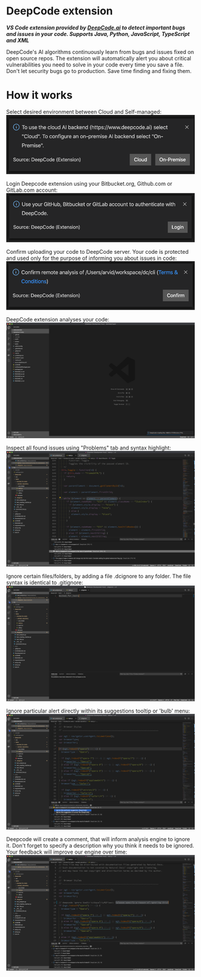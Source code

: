 # DeepCode extension

***VS Code extension provided by <a href="https://www.deepcode.ai/">DeepCode.ai</a> to detect important bugs and issues in your code. Supports Java, Python, JavaScript, TypeScript and XML***

DeepCode's AI algorithms continuously learn from bugs and issues fixed on open source
repos. The extension will automatically alert you about critical vulnerabilities you need to solve
in your code every time you save a file. Don't let security bugs go to production. Save time
finding and fixing them.


# How it works

Select desired environment between Cloud and Self-managed:
![deepcode environment](images/environment.png)

Login Deepcode extension using your Bitbucket.org, Github.com or GitLab.com account:
![deepcode login](images/login.png)

Confirm uploading your code to DeepCode server. Your code is protected and used only for the purpose of informing you about issues in code:
![deepcode consent](images/consent.png)

DeepCode extension analyses your code:
![deepcode progress](images/progress.png)

Inspect all found issues using "Problems" tab and syntax highlight:
![deepcode problem](images/problem.png)

Ignore certain files/folders, by adding a file .dcignore to any folder. The file syntax is identical to .gitignore:
![deepcode dcignore](images/ignore_file.png)

Ignore particular alert directly within its suggestions tooltip or 'bulb' menu:
![deepcode ignore menu](images/ignore_menu.png)

Deepcode will create a comment, that will inform analysis engine to ignore it. Don't forget to specify a description why you think it needs to be ignored. Your feedback will improve our engine over time:
![deepcode ignore comment](images/ignore_comment.png)

